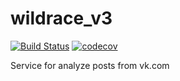 # wildrace_v3

[![Build Status](https://travis-ci.org/phpusr/wildrace_v3.svg?branch=master)](https://travis-ci.org/phpusr/wildrace_v3)
[![codecov](https://codecov.io/gh/phpusr/wildrace_v3/branch/master/graph/badge.svg)](https://codecov.io/gh/phpusr/wildrace_v3)

Service for analyze posts from vk.com
